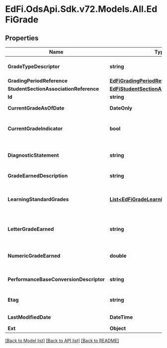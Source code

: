 # EdFi.OdsApi.Sdk.v72.Models.All.EdFiGrade

## Properties

Name | Type | Description | Notes
------------ | ------------- | ------------- | -------------
**GradeTypeDescriptor** | **string** | The type of grade reported (e.g., exam, final, grading period). | 
**GradingPeriodReference** | [**EdFiGradingPeriodReference**](EdFiGradingPeriodReference.md) |  | 
**StudentSectionAssociationReference** | [**EdFiStudentSectionAssociationReference**](EdFiStudentSectionAssociationReference.md) |  | 
**Id** | **string** |  | [optional] 
**CurrentGradeAsOfDate** | **DateOnly** | As-Of date for a grade posted as the current grade. | [optional] 
**CurrentGradeIndicator** | **bool** | An indicator that the posted grade is an interim grade for the grading period and not the final grade. | [optional] 
**DiagnosticStatement** | **string** | A statement provided by the teacher that provides information in addition to the grade or assessment score. | [optional] 
**GradeEarnedDescription** | **string** | A description of the grade earned by the learner. | [optional] 
**LearningStandardGrades** | [**List&lt;EdFiGradeLearningStandardGrade&gt;**](EdFiGradeLearningStandardGrade.md) | An unordered collection of gradeLearningStandardGrades. A collection of learning standards associated with the grade. | [optional] 
**LetterGradeEarned** | **string** | A final or interim (grading period) indicator of student performance in a class as submitted by the instructor. | [optional] 
**NumericGradeEarned** | **double** | A final or interim (grading period) indicator of student performance in a class as submitted by the instructor. | [optional] 
**PerformanceBaseConversionDescriptor** | **string** | A conversion of the level to a standard set of performance levels. | [optional] 
**Etag** | **string** | A unique system-generated value that identifies the version of the resource. | [optional] 
**LastModifiedDate** | **DateTime** | The date and time the resource was last modified. | [optional] 
**Ext** | **Object** | Extensions to the Grade entity. | [optional] 

[[Back to Model list]](../../README.md#documentation-for-models) [[Back to API list]](../../README.md#documentation-for-api-endpoints) [[Back to README]](../../README.md)

